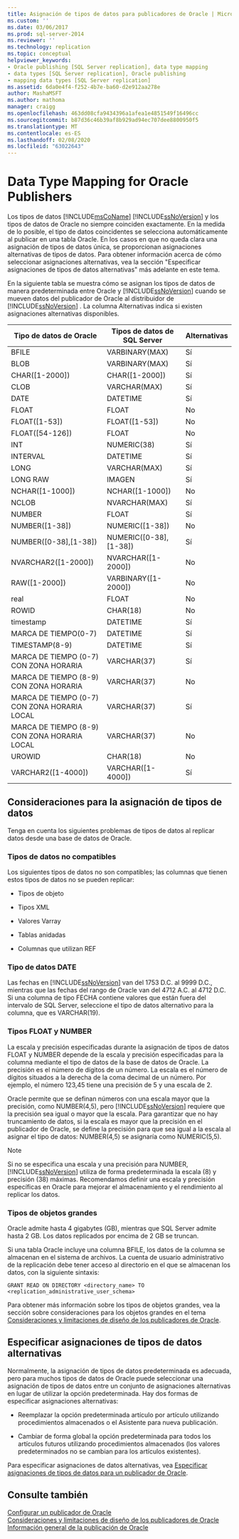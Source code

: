 ```yaml
---
title: Asignación de tipos de datos para publicadores de Oracle | Microsoft Docs
ms.custom: ''
ms.date: 03/06/2017
ms.prod: sql-server-2014
ms.reviewer: ''
ms.technology: replication
ms.topic: conceptual
helpviewer_keywords:
- Oracle publishing [SQL Server replication], data type mapping
- data types [SQL Server replication], Oracle publishing
- mapping data types [SQL Server replication]
ms.assetid: 6da0e4f4-f252-4b7e-ba60-d2e912aa278e
author: MashaMSFT
ms.author: mathoma
manager: craigg
ms.openlocfilehash: 463dd08cfa9434396a1afea1e4851549f16496cc
ms.sourcegitcommit: b87d36c46b39af8b929ad94ec707dee8800950f5
ms.translationtype: MT
ms.contentlocale: es-ES
ms.lasthandoff: 02/08/2020
ms.locfileid: "63022643"
---
```

# <a name="data-type-mapping-for-oracle-publishers"></a>Data Type Mapping for Oracle Publishers
  Los tipos de datos [!INCLUDE[msCoName](../../../includes/msconame-md.md)] [!INCLUDE[ssNoVersion](../../../includes/ssnoversion-md.md)] y los tipos de datos de Oracle no siempre coinciden exactamente. En la medida de lo posible, el tipo de datos coincidentes se selecciona automáticamente al publicar en una tabla Oracle. En los casos en que no queda clara una asignación de tipos de datos única, se proporcionan asignaciones alternativas de tipos de datos. Para obtener información acerca de cómo seleccionar asignaciones alternativas, vea la sección "Especificar asignaciones de tipos de datos alternativas" más adelante en este tema.  
  
 En la siguiente tabla se muestra cómo se asignan los tipos de datos de manera predeterminada entre Oracle y [!INCLUDE[ssNoVersion](../../../includes/ssnoversion-md.md)] cuando se mueven datos del publicador de Oracle al distribuidor de [!INCLUDE[ssNoVersion](../../../includes/ssnoversion-md.md)] . La columna Alternativas indica si existen asignaciones alternativas disponibles.  
  
|Tipo de datos de Oracle|Tipos de datos de SQL Server|Alternativas|  
|----------------------|--------------------------|------------------|  
|BFILE|VARBINARY(MAX)|Sí|  
|BLOB|VARBINARY(MAX)|Sí|  
|CHAR([1-2000])|CHAR([1-2000])|Sí|  
|CLOB|VARCHAR(MAX)|Sí|  
|DATE|DATETIME|Sí|  
|FLOAT|FLOAT|No|  
|FLOAT([1-53])|FLOAT([1-53])|No|  
|FLOAT([54-126])|FLOAT|No|  
|INT|NUMERIC(38)|Sí|  
|INTERVAL|DATETIME|Sí|  
|LONG|VARCHAR(MAX)|Sí|  
|LONG RAW|IMAGEN|Sí|  
|NCHAR([1-1000])|NCHAR([1-1000])|No|  
|NCLOB|NVARCHAR(MAX)|Sí|  
|NUMBER|FLOAT|Sí|  
|NUMBER([1-38])|NUMERIC([1-38])|No|  
|NUMBER([0-38],[1-38])|NUMERIC([0-38],[1-38])|Sí|  
|NVARCHAR2([1-2000])|NVARCHAR([1-2000])|No|  
|RAW([1-2000])|VARBINARY([1-2000])|No|  
|real|FLOAT|No|  
|ROWID|CHAR(18)|No|  
|timestamp|DATETIME|Sí|  
|MARCA DE TIEMPO(0-7)|DATETIME|Sí|  
|TIMESTAMP(8-9)|DATETIME|Sí|  
|MARCA DE TIEMPO (0-7) CON ZONA HORARIA|VARCHAR(37)|Sí|  
|MARCA DE TIEMPO (8-9) CON ZONA HORARIA|VARCHAR(37)|No|  
|MARCA DE TIEMPO (0-7) CON ZONA HORARIA LOCAL|VARCHAR(37)|Sí|  
|MARCA DE TIEMPO (8-9) CON ZONA HORARIA LOCAL|VARCHAR(37)|No|  
|UROWID|CHAR(18)|No|  
|VARCHAR2([1-4000])|VARCHAR([1-4000])|Sí|  
  
## <a name="considerations-for-data-type-mapping"></a>Consideraciones para la asignación de tipos de datos  
 Tenga en cuenta los siguientes problemas de tipos de datos al replicar datos desde una base de datos de Oracle.  
  
### <a name="unsupported-data-types"></a>Tipos de datos no compatibles  
 Los siguientes tipos de datos no son compatibles; las columnas que tienen estos tipos de datos no se pueden replicar:  
  
-   Tipos de objeto  
  
-   Tipos XML  
  
-   Valores Varray  
  
-   Tablas anidadas  
  
-   Columnas que utilizan REF  
  
### <a name="the-date-data-type"></a>Tipo de datos DATE  
 Las fechas en [!INCLUDE[ssNoVersion](../../../includes/ssnoversion-md.md)] van del 1753 D.C. al 9999 D.C., mientras que las fechas del rango de Oracle van del 4712 A.C. al 4712 D.C. Si una columna de tipo FECHA contiene valores que están fuera del intervalo de SQL Server, seleccione el tipo de datos alternativo para la columna, que es VARCHAR(19).  
  
### <a name="float-and-number-types"></a>Tipos FLOAT y NUMBER  
 La escala y precisión especificadas durante la asignación de tipos de datos FLOAT y NUMBER depende de la escala y precisión especificadas para la columna mediante el tipo de datos de la base de datos de Oracle. La precisión es el número de dígitos de un número. La escala es el número de dígitos situados a la derecha de la coma decimal de un número. Por ejemplo, el número 123,45 tiene una precisión de 5 y una escala de 2.  
  
 Oracle permite que se definan números con una escala mayor que la precisión, como NUMBER(4,5), pero [!INCLUDE[ssNoVersion](../../../includes/ssnoversion-md.md)] requiere que la precisión sea igual o mayor que la escala. Para garantizar que no hay truncamiento de datos, si la escala es mayor que la precisión en el publicador de Oracle, se define la precisión para que sea igual a la escala al asignar el tipo de datos: NUMBER(4,5) se asignaría como NUMERIC(5,5).  
  
> [!NOTE]  
>  Si no se especifica una escala y una precisión para NUMBER, [!INCLUDE[ssNoVersion](../../../includes/ssnoversion-md.md)] utiliza de forma predeterminada la escala (8) y precisión (38) máximas. Recomendamos definir una escala y precisión específicas en Oracle para mejorar el almacenamiento y el rendimiento al replicar los datos.  
  
### <a name="large-object-types"></a>Tipos de objetos grandes  
 Oracle admite hasta 4 gigabytes (GB), mientras que SQL Server admite hasta 2 GB. Los datos replicados por encima de 2 GB se truncan.  
  
 Si una tabla Oracle incluye una columna BFILE, los datos de la columna se almacenan en el sistema de archivos. La cuenta de usuario administrativo de la replicación debe tener acceso al directorio en el que se almacenan los datos, con la siguiente sintaxis:  
  
 `GRANT READ ON DIRECTORY <directory_name> TO <replication_administrative_user_schema>`  
  
 Para obtener más información sobre los tipos de objetos grandes, vea la sección sobre consideraciones para los objetos grandes en el tema [Consideraciones y limitaciones de diseño de los publicadores de Oracle](design-considerations-and-limitations-for-oracle-publishers.md).  
  
## <a name="specifying-alternative-data-type-mappings"></a>Especificar asignaciones de tipos de datos alternativas  
 Normalmente, la asignación de tipos de datos predeterminada es adecuada, pero para muchos tipos de datos de Oracle puede seleccionar una asignación de tipos de datos entre un conjunto de asignaciones alternativas en lugar de utilizar la opción predeterminada. Hay dos formas de especificar asignaciones alternativas:  
  
-   Reemplazar la opción predeterminada artículo por artículo utilizando procedimientos almacenados o el Asistente para nueva publicación.  
  
-   Cambiar de forma global la opción predeterminada para todos los artículos futuros utilizando procedimientos almacenados (los valores predeterminados no se cambian para los artículos existentes).  
  
 Para especificar asignaciones de datos alternativas, vea [Especificar asignaciones de tipos de datos para un publicador de Oracle](../publish/specify-data-type-mappings-for-an-oracle-publisher.md).  
  
## <a name="see-also"></a>Consulte también  
 [Configurar un publicador de Oracle](configure-an-oracle-publisher.md)   
 [Consideraciones y limitaciones de diseño de los publicadores de Oracle](design-considerations-and-limitations-for-oracle-publishers.md)   
 [Información general de la publicación de Oracle](oracle-publishing-overview.md)  
  
  
